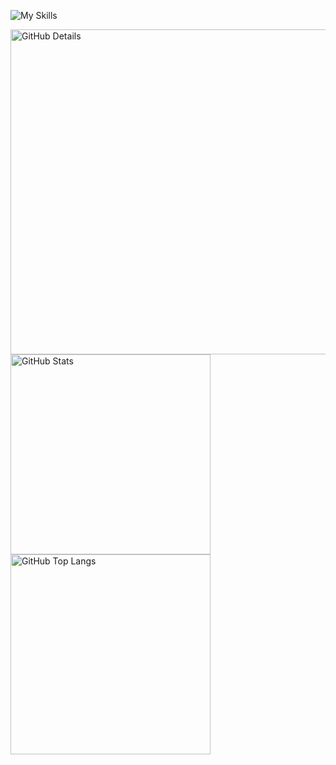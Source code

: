 ![My Skills](https://skillicons.dev/icons?i=aws,azure,dynamodb,docker,elasticsearch,git,github,githubactions,gitlab,gradle,grafana,idea,java,jenkins,kafka,kotlin,kubernetes,maven,mongodb,mysql,postgres,postman,redis,spring,sqlite,terraform,git&theme=dark)

<div>
    <img alt="GitHub Details" width="520px" src="http://github-profile-summary-cards.vercel.app/api/cards/profile-details?username=caiolucass&theme=github_dark"/>
    <img alt="GitHub Stats" width="320px" src="http://github-profile-summary-cards.vercel.app/api/cards/stats?username=caiolucass&theme=github_dark"/>
    <img alt="GitHub Top Langs" width="320px" src="http://github-profile-summary-cards.vercel.app/api/cards/repos-per-language?username=caiolucass&theme=github_dark"/>
</div> 

